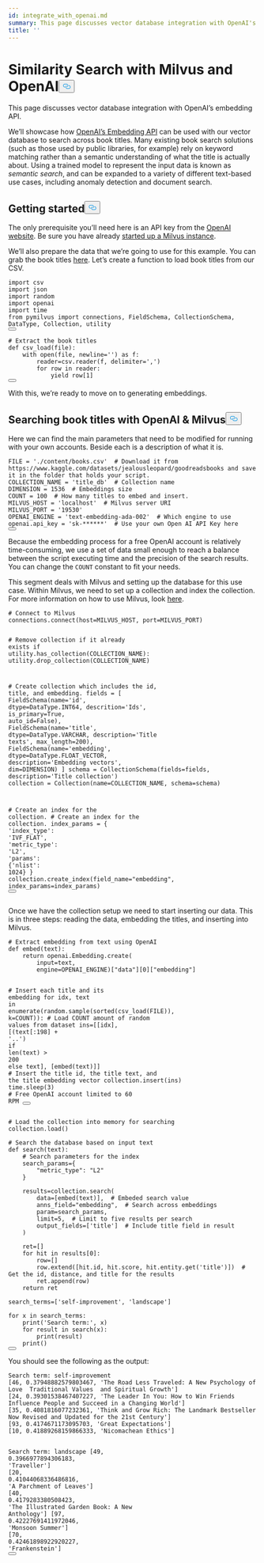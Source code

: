 ```yaml
---
id: integrate_with_openai.md
summary: This page discusses vector database integration with OpenAI's embedding API.
title: ''
---
```

<h1 id="Similarity-Search-with-Milvus-and-OpenAI" class="common-anchor-header">Similarity Search with Milvus and OpenAI<button data-href="#Similarity-Search-with-Milvus-and-OpenAI" class="anchor-icon" translate="no">
      <svg translate="no"
        aria-hidden="true"
        focusable="false"
        height="20"
        version="1.1"
        viewBox="0 0 16 16"
        width="16"
      >
        <path
          fill="#0092E4"
          fill-rule="evenodd"
          d="M4 9h1v1H4c-1.5 0-3-1.69-3-3.5S2.55 3 4 3h4c1.45 0 3 1.69 3 3.5 0 1.41-.91 2.72-2 3.25V8.59c.58-.45 1-1.27 1-2.09C10 5.22 8.98 4 8 4H4c-.98 0-2 1.22-2 2.5S3 9 4 9zm9-3h-1v1h1c1 0 2 1.22 2 2.5S13.98 12 13 12H9c-.98 0-2-1.22-2-2.5 0-.83.42-1.64 1-2.09V6.25c-1.09.53-2 1.84-2 3.25C6 11.31 7.55 13 9 13h4c1.45 0 3-1.69 3-3.5S14.5 6 13 6z"
        ></path>
      </svg>
    </button></h1><p>This page discusses vector database integration with OpenAI’s embedding API.</p>
<p>We’ll showcase how <a href="https://beta.openai.com/docs/guides/embeddings">OpenAI’s Embedding API</a> can be used with our vector database to search across book titles. Many existing book search solutions (such as those used by public libraries, for example) rely on keyword matching rather than a semantic understanding of what the title is actually about. Using a trained model to represent the input data is known as <em>semantic search</em>, and can be expanded to a variety of different text-based use cases, including anomaly detection and document search.</p>
<h2 id="Getting-started" class="common-anchor-header">Getting started<button data-href="#Getting-started" class="anchor-icon" translate="no">
      <svg translate="no"
        aria-hidden="true"
        focusable="false"
        height="20"
        version="1.1"
        viewBox="0 0 16 16"
        width="16"
      >
        <path
          fill="#0092E4"
          fill-rule="evenodd"
          d="M4 9h1v1H4c-1.5 0-3-1.69-3-3.5S2.55 3 4 3h4c1.45 0 3 1.69 3 3.5 0 1.41-.91 2.72-2 3.25V8.59c.58-.45 1-1.27 1-2.09C10 5.22 8.98 4 8 4H4c-.98 0-2 1.22-2 2.5S3 9 4 9zm9-3h-1v1h1c1 0 2 1.22 2 2.5S13.98 12 13 12H9c-.98 0-2-1.22-2-2.5 0-.83.42-1.64 1-2.09V6.25c-1.09.53-2 1.84-2 3.25C6 11.31 7.55 13 9 13h4c1.45 0 3-1.69 3-3.5S14.5 6 13 6z"
        ></path>
      </svg>
    </button></h2><p>The only prerequisite you’ll need here is an API key from the <a href="https://openai.com/api/">OpenAI website</a>. Be sure you have already <a href="https://milvus.io/docs/install_standalone-docker.md">started up a Milvus instance</a>.</p>
<p>We’ll also prepare the data that we’re going to use for this example. You can grab the book titles <a href="https://www.kaggle.com/datasets/jealousleopard/goodreadsbooks">here</a>. Let’s create a function to load book titles from our CSV.</p>
<pre><code translate="no" class="language-python"><span class="hljs-keyword">import</span> csv
<span class="hljs-keyword">import</span> json
<span class="hljs-keyword">import</span> random
<span class="hljs-keyword">import</span> openai
<span class="hljs-keyword">import</span> time
<span class="hljs-keyword">from</span> pymilvus <span class="hljs-keyword">import</span> connections, <span class="hljs-title class_">FieldSchema</span>, <span class="hljs-title class_">CollectionSchema</span>, <span class="hljs-title class_">DataType</span>, <span class="hljs-title class_">Collection</span>, utility
<button class="copy-code-btn"></button></code></pre>
<pre><code translate="no" class="language-python"><span class="hljs-comment"># Extract the book titles</span>
<span class="hljs-keyword">def</span> <span class="hljs-title function_">csv_load</span>(<span class="hljs-params">file</span>):
    <span class="hljs-keyword">with</span> <span class="hljs-built_in">open</span>(file, newline=<span class="hljs-string">&#x27;&#x27;</span>) <span class="hljs-keyword">as</span> f:
        reader=csv.reader(f, delimiter=<span class="hljs-string">&#x27;,&#x27;</span>)
        <span class="hljs-keyword">for</span> row <span class="hljs-keyword">in</span> reader:
            <span class="hljs-keyword">yield</span> row[<span class="hljs-number">1</span>]
<button class="copy-code-btn"></button></code></pre>
<p>With this, we’re ready to move on to generating embeddings.</p>
<h2 id="Searching-book-titles-with-OpenAI--Milvus" class="common-anchor-header">Searching book titles with OpenAI &amp; Milvus<button data-href="#Searching-book-titles-with-OpenAI--Milvus" class="anchor-icon" translate="no">
      <svg translate="no"
        aria-hidden="true"
        focusable="false"
        height="20"
        version="1.1"
        viewBox="0 0 16 16"
        width="16"
      >
        <path
          fill="#0092E4"
          fill-rule="evenodd"
          d="M4 9h1v1H4c-1.5 0-3-1.69-3-3.5S2.55 3 4 3h4c1.45 0 3 1.69 3 3.5 0 1.41-.91 2.72-2 3.25V8.59c.58-.45 1-1.27 1-2.09C10 5.22 8.98 4 8 4H4c-.98 0-2 1.22-2 2.5S3 9 4 9zm9-3h-1v1h1c1 0 2 1.22 2 2.5S13.98 12 13 12H9c-.98 0-2-1.22-2-2.5 0-.83.42-1.64 1-2.09V6.25c-1.09.53-2 1.84-2 3.25C6 11.31 7.55 13 9 13h4c1.45 0 3-1.69 3-3.5S14.5 6 13 6z"
        ></path>
      </svg>
    </button></h2><p>Here we can find the main parameters that need to be modified for running with your own accounts. Beside each is a description of what it is.</p>
<pre><code translate="no" class="language-python">FILE = <span class="hljs-string">&#x27;./content/books.csv&#x27;</span>  <span class="hljs-comment"># Download it from https://www.kaggle.com/datasets/jealousleopard/goodreadsbooks and save it in the folder that holds your script.</span>
COLLECTION_NAME = <span class="hljs-string">&#x27;title_db&#x27;</span>  <span class="hljs-comment"># Collection name</span>
DIMENSION = <span class="hljs-number">1536</span>  <span class="hljs-comment"># Embeddings size</span>
COUNT = <span class="hljs-number">100</span>  <span class="hljs-comment"># How many titles to embed and insert.</span>
MILVUS_HOST = <span class="hljs-string">&#x27;localhost&#x27;</span>  <span class="hljs-comment"># Milvus server URI</span>
MILVUS_PORT = <span class="hljs-string">&#x27;19530&#x27;</span>
OPENAI_ENGINE = <span class="hljs-string">&#x27;text-embedding-ada-002&#x27;</span>  <span class="hljs-comment"># Which engine to use</span>
openai.api_key = <span class="hljs-string">&#x27;sk-******&#x27;</span>  <span class="hljs-comment"># Use your own Open AI API Key here</span>
<button class="copy-code-btn"></button></code></pre>
<div class="alert note">
Because the embedding process for a free OpenAI account is relatively time-consuming, we use a set of data small enough to reach a balance between the script executing time and the precision of the search results. You can change the <code translate="no">COUNT</code> constant to fit your needs.
</div>
<p>This segment deals with Milvus and setting up the database for this use case. Within Milvus, we need to set up a collection and index the collection. For more information on how to use Milvus, look <a href="https://milvus.io/docs/example_code.md">here</a>.</p>
<pre><code translate="no" class="language-python"><span class="hljs-comment"># Connect to Milvus</span>
connections.connect(host=MILVUS_HOST, port=MILVUS_PORT)

<span class="hljs-comment"># Remove collection if it already exists</span>
<span class="hljs-keyword">if</span> utility.has_collection(COLLECTION_NAME):
    utility.drop_collection(COLLECTION_NAME)

<span class="hljs-comment"># Create collection which includes the id, title, and embedding.</span>
fields = [
    FieldSchema(name=<span class="hljs-string">&#x27;id&#x27;</span>, dtype=DataType.INT64, descrition=<span class="hljs-string">&#x27;Ids&#x27;</span>, is_primary=<span class="hljs-literal">True</span>, auto_id=<span class="hljs-literal">False</span>),
    FieldSchema(name=<span class="hljs-string">&#x27;title&#x27;</span>, dtype=DataType.VARCHAR, description=<span class="hljs-string">&#x27;Title texts&#x27;</span>, max_length=<span class="hljs-number">200</span>),
    FieldSchema(name=<span class="hljs-string">&#x27;embedding&#x27;</span>, dtype=DataType.FLOAT_VECTOR, description=<span class="hljs-string">&#x27;Embedding vectors&#x27;</span>, dim=DIMENSION)
]
schema = CollectionSchema(fields=fields, description=<span class="hljs-string">&#x27;Title collection&#x27;</span>)
collection = Collection(name=COLLECTION_NAME, schema=schema)

<span class="hljs-comment"># Create an index for the collection.</span>
<span class="hljs-comment"># Create an index for the collection.</span>
index_params = {
    <span class="hljs-string">&#x27;index_type&#x27;</span>: <span class="hljs-string">&#x27;IVF_FLAT&#x27;</span>,
    <span class="hljs-string">&#x27;metric_type&#x27;</span>: <span class="hljs-string">&#x27;L2&#x27;</span>,
    <span class="hljs-string">&#x27;params&#x27;</span>: {<span class="hljs-string">&#x27;nlist&#x27;</span>: <span class="hljs-number">1024</span>}
}
collection.create_index(field_name=<span class="hljs-string">&quot;embedding&quot;</span>, index_params=index_params)
<button class="copy-code-btn"></button></code></pre>
<p>Once we have the collection setup we need to start inserting our data. This is in three steps: reading the data, embedding the titles, and inserting into Milvus.</p>
<pre><code translate="no" class="language-python"><span class="hljs-comment"># Extract embedding from text using OpenAI</span>
<span class="hljs-keyword">def</span> <span class="hljs-title function_">embed</span>(<span class="hljs-params">text</span>):
    <span class="hljs-keyword">return</span> openai.Embedding.create(
        <span class="hljs-built_in">input</span>=text, 
        engine=OPENAI_ENGINE)[<span class="hljs-string">&quot;data&quot;</span>][<span class="hljs-number">0</span>][<span class="hljs-string">&quot;embedding&quot;</span>]

<span class="hljs-comment"># Insert each title and its embedding</span>
<span class="hljs-keyword">for</span> idx, text <span class="hljs-keyword">in</span> <span class="hljs-built_in">enumerate</span>(random.sample(<span class="hljs-built_in">sorted</span>(csv_load(FILE)), k=COUNT)):  <span class="hljs-comment"># Load COUNT amount of random values from dataset</span>
    ins=[[idx], [(text[:<span class="hljs-number">198</span>] + <span class="hljs-string">&#x27;..&#x27;</span>) <span class="hljs-keyword">if</span> <span class="hljs-built_in">len</span>(text) &gt; <span class="hljs-number">200</span> <span class="hljs-keyword">else</span> text], [embed(text)]]  <span class="hljs-comment"># Insert the title id, the title text, and the title embedding vector</span>
    collection.insert(ins)
    time.sleep(<span class="hljs-number">3</span>)  <span class="hljs-comment"># Free OpenAI account limited to 60 RPM</span>
<button class="copy-code-btn"></button></code></pre>
<pre><code translate="no" class="language-python"><span class="hljs-comment"># Load the collection into memory for searching</span>
collection.load()

<span class="hljs-comment"># Search the database based on input text</span>
<span class="hljs-keyword">def</span> <span class="hljs-title function_">search</span>(<span class="hljs-params">text</span>):
    <span class="hljs-comment"># Search parameters for the index</span>
    search_params={
        <span class="hljs-string">&quot;metric_type&quot;</span>: <span class="hljs-string">&quot;L2&quot;</span>
    }

    results=collection.search(
        data=[embed(text)],  <span class="hljs-comment"># Embeded search value</span>
        anns_field=<span class="hljs-string">&quot;embedding&quot;</span>,  <span class="hljs-comment"># Search across embeddings</span>
        param=search_params,
        limit=<span class="hljs-number">5</span>,  <span class="hljs-comment"># Limit to five results per search</span>
        output_fields=[<span class="hljs-string">&#x27;title&#x27;</span>]  <span class="hljs-comment"># Include title field in result</span>
    )

    ret=[]
    <span class="hljs-keyword">for</span> hit <span class="hljs-keyword">in</span> results[<span class="hljs-number">0</span>]:
        row=[]
        row.extend([hit.<span class="hljs-built_in">id</span>, hit.score, hit.entity.get(<span class="hljs-string">&#x27;title&#x27;</span>)])  <span class="hljs-comment"># Get the id, distance, and title for the results</span>
        ret.append(row)
    <span class="hljs-keyword">return</span> ret

search_terms=[<span class="hljs-string">&#x27;self-improvement&#x27;</span>, <span class="hljs-string">&#x27;landscape&#x27;</span>]

<span class="hljs-keyword">for</span> x <span class="hljs-keyword">in</span> search_terms:
    <span class="hljs-built_in">print</span>(<span class="hljs-string">&#x27;Search term:&#x27;</span>, x)
    <span class="hljs-keyword">for</span> result <span class="hljs-keyword">in</span> search(x):
        <span class="hljs-built_in">print</span>(result)
    <span class="hljs-built_in">print</span>()
<button class="copy-code-btn"></button></code></pre>
<p>You should see the following as the output:</p>
<pre><code translate="no">Search term: <span class="hljs-variable language_">self</span>-improvement
[<span class="hljs-number">46</span>, <span class="hljs-number">0.37948882579803467</span>, <span class="hljs-string">&#x27;The Road Less Traveled: A New Psychology of Love  Traditional Values  and Spiritual Growth&#x27;</span>]
[<span class="hljs-number">24</span>, <span class="hljs-number">0.39301538467407227</span>, <span class="hljs-string">&#x27;The Leader In You: How to Win Friends  Influence People and Succeed in a Changing World&#x27;</span>]
[<span class="hljs-number">35</span>, <span class="hljs-number">0.4081816077232361</span>, <span class="hljs-string">&#x27;Think and Grow Rich: The Landmark Bestseller Now Revised and Updated for the 21st Century&#x27;</span>]
[<span class="hljs-number">93</span>, <span class="hljs-number">0.4174671173095703</span>, <span class="hljs-string">&#x27;Great Expectations&#x27;</span>]
[<span class="hljs-number">10</span>, <span class="hljs-number">0.41889268159866333</span>, <span class="hljs-string">&#x27;Nicomachean Ethics&#x27;</span>]

Search term: landscape
[<span class="hljs-number">49</span>, <span class="hljs-number">0.3966977894306183</span>, <span class="hljs-string">&#x27;Traveller&#x27;</span>]
[<span class="hljs-number">20</span>, <span class="hljs-number">0.41044068336486816</span>, <span class="hljs-string">&#x27;A Parchment of Leaves&#x27;</span>]
[<span class="hljs-number">40</span>, <span class="hljs-number">0.4179283380508423</span>, <span class="hljs-string">&#x27;The Illustrated Garden Book: A New Anthology&#x27;</span>]
[<span class="hljs-number">97</span>, <span class="hljs-number">0.42227691411972046</span>, <span class="hljs-string">&#x27;Monsoon Summer&#x27;</span>]
[<span class="hljs-number">70</span>, <span class="hljs-number">0.42461898922920227</span>, <span class="hljs-string">&#x27;Frankenstein&#x27;</span>]
<button class="copy-code-btn"></button></code></pre>
